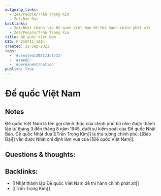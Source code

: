 ```yaml
---
outgoing_links:
  - Zet/People/Trần Trọng Kim
  - Zet/Bảo Đại
backlinks:
  - Zet/Nhật thành lập Đế quốc Việt Nam để thi hành chính phát xít
  - Zet/People/Trần Trọng Kim
title: Đế quốc Việt Nam
UID: P-210711-1014
created: 11-Sep-2021
tags:
  - '#created/2021/Jul/11'
  - '#seed🥜'
  - '#permanent/nation'
publish: True
---
```

# Đế quốc Việt Nam

## Notes
Đế quốc Việt Nam là tên gọi chính thức của chính phủ bù nhìn được thành lập từ tháng 3 đến tháng 8 năm 1945, dưới sự kiểm soát của Đế quốc Nhật Bản. Đế quốc Nhật đưa [[Trần Trọng Kim]] là thủ tướng chính phủ, [[Bảo Đại]] vẫn được Nhật chỉ định làm vua của [[Đế quốc Việt Nam]].

## Questions & thoughts:


## Backlinks:
- [[Nhật thành lập Đế quốc Việt Nam để thi hành chính phát xít]]
- [[Trần Trọng Kim]]
